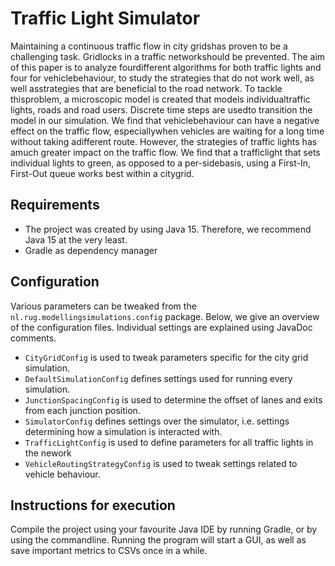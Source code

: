 # Traffic Light Simulator
Maintaining  a  continuous  traffic  flow  in  city  gridshas proven to be a challenging task. Gridlocks in a traffic networkshould  be  prevented.  The  aim  of  this  paper  is  to  analyze  fourdifferent  algorithms  for  both  traffic  lights  and  four  for  vehiclebehaviour, to study the strategies that do not work well, as well asstrategies that are beneficial to the road network. To tackle thisproblem,  a  microscopic  model  is  created  that  models  individualtraffic lights, roads and road users. Discrete time steps are usedto  transition  the  model  in  our  simulation.  We  find  that  vehiclebehaviour can have a negative effect on the traffic flow, especiallywhen  vehicles  are  waiting  for  a  long  time  without  taking  adifferent  route.  However,  the  strategies  of  traffic  lights  has  amuch  greater  impact  on  the  traffic  flow.  We  find  that  a  trafficlight that sets individual lights to green, as opposed to a per-sidebasis, using a First-In, First-Out queue works best within a citygrid.

## Requirements
- The project was created by using Java 15. Therefore, we recommend Java 15 at the very least.
- Gradle as dependency manager

## Configuration
Various parameters can be tweaked from the ``nl.rug.modellingsimulations.config`` package.
Below, we give an overview of the configuration files. Individual settings are explained using JavaDoc comments.
- ``CityGridConfig`` is used to tweak parameters specific for the city grid simulation.
- ``DefaultSimulationConfig`` defines settings used for running every simulation.
- ``JunctionSpacingConfig`` is used to determine the offset of lanes and exits from each junction position.
- ``SimulatorConfig`` defines settings over the simulator, i.e. settings determining how a simulation is interacted with.
- ``TrafficLightConfig`` is used to define parameters for all traffic lights in the nework
- ``VehicleRoutingStrategyConfig`` is used to tweak settings related to vehicle behaviour.

## Instructions for execution
Compile the project using your favourite Java IDE by running Gradle, or by using the commandline.
Running the program will start a GUI, as well as save important metrics to CSVs once in a while.
